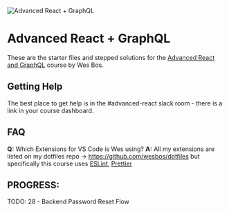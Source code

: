 ![Advanced React + GraphQL](https://advancedreact.com/images/ARG/arg-facebook-share.png)

# Advanced React + GraphQL

These are the starter files and stepped solutions for the [Advanced React and GraphQL](https://AdvancedReact.com) course by Wes Bos.

## Getting Help

The best place to get help is in the #advanced-react slack room - there is a link in your course dashboard.


## FAQ

**Q:** Which Extensions for VS Code is Wes using?
**A:** All my extensions are listed on my dotfiles repo → https://github.com/wesbos/dotfiles but specifically this course uses [ESLint](https://github.com/Microsoft/vscode-eslint), [Prettier](https://github.com/prettier/prettier-vscode)

## PROGRESS:
TODO: 28 - Backend Password Reset Flow
